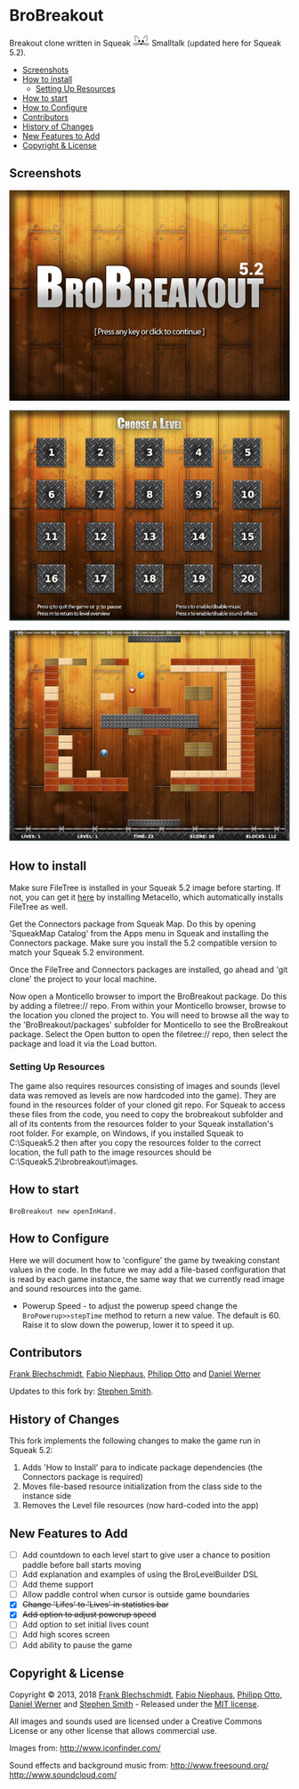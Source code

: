BroBreakout
===========

Breakout clone written in Squeak ![Squeak](squeak-icon.png) Smalltalk (updated here for Squeak 5.2).

- [Screenshots](#screenshots)
- [How to install](#how-to-install)
  * [Setting Up Resources](#setting-up-resources)
- [How to start](#how-to-start)
- [How to Configure](#how-to-configure)
- [Contributors](#contributors)
- [History of Changes](#history-of-changes)
- [New Features to Add](#new-features-to-add)
- [Copyright & License](#copyright---license)

## Screenshots

![BroBreakout Welcome Screenshot](screenshots/welcome.jpg)

![BroBreakout Menu Screenshot](screenshots/menu.jpg)

![BroBreakout Level Screenshot](screenshots/level.jpg)



## How to install

Make sure FileTree is installed in your Squeak 5.2 image before starting. If not, you can get it [here](https://github.com/Metacello/metacello) by installing Metacello, which automatically installs FileTree as well.

Get the Connectors package from Squeak Map. Do this by opening 'SqueakMap Catalog' from the Apps menu in Squeak and installing the Connectors package. Make sure you install the 5.2 compatible version to match your Squeak 5.2 environment.

Once the FileTree and Connectors packages are installed, go ahead and 'git clone' the project to your local machine. 

Now open a Monticello browser to import the BroBreakout package. Do this by adding a filetree:// repo. From within your Monticello browser, browse to the location you cloned the project to. You will need to browse all the way to the 'BroBreakout/packages' subfolder for Monticello to see the BroBreakout package. Select the Open button to open the filetree:// repo, then select the package and load it via the Load button.

### Setting Up Resources

The game also requires resources consisting of images and sounds (level data was removed as levels are now hardcoded into the game). They are found in the resources folder of your cloned git repo. For Squeak to access these files from the code, you need to copy the brobreakout subfolder and all of its contents from the resources folder to your Squeak installation's root folder. For example, on Windows, if you installed Squeak to C:\Squeak5.2 then after you copy the resources folder to the correct location, the full path to the image resources should be C:\Squeak5.2\brobreakout\images.

## How to start

```Smalltalk
BroBreakout new openInHand.
```
## How to Configure

Here we will document how to 'configure' the game by tweaking constant values in the code. In the future we may add a file-based configuration that is read by each game instance, the same way that we currently read image and sound resources into the game.
* Powerup Speed - to adjust the powerup speed change the `BroPowerup>>stepTime` method to return a new value. The default is 60. Raise it to slow down the powerup, lower it to speed it up.

## Contributors

[Frank Blechschmidt](https://github.com/FraBle), [Fabio Niephaus](https://github.com/fniephaus), [Philipp Otto](https://github.com/philippotto) and [Daniel Werner](https://github.com/daniel-wer)

Updates to this fork by: [Stephen Smith](https://github.com/stephensmith9).

## History of Changes

This fork implements the following changes to make the game run in Squeak 5.2:
1. Adds 'How to Install' para to indicate package dependencies (the Connectors package is required)
1. Moves file-based resource initialization from the class side to the instance side
1. Removes the Level file resources (now hard-coded into the app)

## New Features to Add

- [ ] Add countdown to each level start to give user a chance to position paddle before ball starts moving
- [ ] Add explanation and examples of using the BroLevelBuilder DSL
- [ ] Add theme support
- [ ] Allow paddle control when cursor is outside game boundaries
- [x] ~~Change 'Lifes' to 'Lives' in statistics bar~~
- [x] ~~Add option to adjust powerup speed~~
- [ ] Add option to set initial lives count
- [ ] Add high scores screen
- [ ] Add ability to pause the game

## Copyright & License

Copyright &copy; 2013, 2018 [Frank Blechschmidt](https://github.com/FraBle), [Fabio Niephaus](https://github.com/fniephaus), [Philipp Otto](https://github.com/philippotto), [Daniel Werner](https://github.com/daniel-wer) and [Stephen Smith](https://github.com/stephensmith9) - Released under the [MIT license](https://raw.github.com/fniephaus/BroBreakout/master/LICENSE).

All images and sounds used are licensed under a Creative Commons License or any other license that allows commercial use.

Images from:
http://www.iconfinder.com/

Sound effects and background music from:
http://www.freesound.org/
http://www.soundcloud.com/